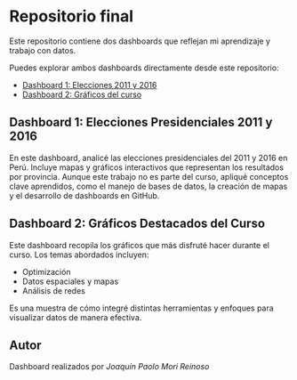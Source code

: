 # Repositorio final

Este repositorio contiene dos dashboards que reflejan mi aprendizaje y trabajo con datos.

Puedes explorar ambos dashboards directamente desde este repositorio:

- [Dashboard 1: Elecciones 2011 y 2016](https://jmorir.github.io/dashboard11/)
- [Dashboard 2: Gráficos del curso](https://jmorir.github.io/ciclo20242/)

## Dashboard 1: Elecciones Presidenciales 2011 y 2016

En este dashboard, analicé las elecciones presidenciales del 2011 y 2016 en Perú. Incluye mapas y gráficos interactivos que representan los resultados por provincia. Aunque este trabajo no es parte del curso, apliqué conceptos clave aprendidos, como el manejo de bases de datos, la creación de mapas y el desarrollo de dashboards en GitHub.

## Dashboard 2: Gráficos Destacados del Curso

Este dashboard recopila los gráficos que más disfruté hacer durante el curso. Los temas abordados incluyen:
* Optimización
* Datos espaciales y mapas
* Análisis de redes

Es una muestra de cómo integré distintas herramientas y enfoques para visualizar datos de manera efectiva.


## Autor

Dashboard realizados por *Joaquín Paolo Mori Reinoso*
